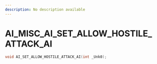 ```yaml
---
description: No description available 
---
```


# AI_MISC\_AI_SET_ALLOW_HOSTILE_ATTACK_AI

```cpp
void AI_SET_ALLOW_HOSTILE_ATTACK_AI(int _Unk0);
```